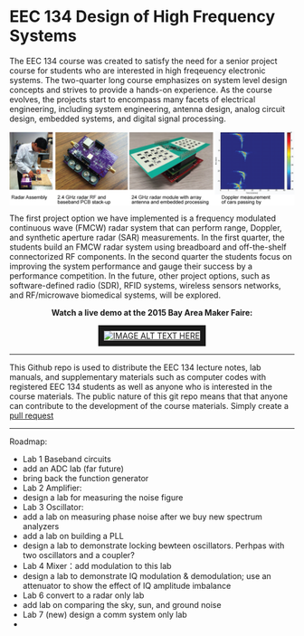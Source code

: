EEC 134 Design of High Frequency Systems
======

The EEC 134 course was created to satisfy the need for a senior project course for students who are interested in high freqeuency electronic systems. The two-quarter long course emphasizes on system level design concepts and strives to provide a hands-on experience. As the course evolves, the projects start to encompass many facets of electrical engineering, including system engineering, antenna design, analog circuit design, embedded systems, and digital signal processing. 

<img align="center" src="images/eec134-frontpage.png">

The first project option we have implemented is a frequency modulated continuous wave (FMCW) radar system that can perform range, Doppler, and synthetic aperture radar (SAR) measurements. In the first quarter, the students build an FMCW radar system using breadboard and off-the-shelf connectorized RF components. In the second quarter the students focus on improving the system performance and gauge their success by a performance competition. In the future, other project options, such as software-defined radio (SDR), RFID systems, wireless sensors networks, and RF/microwave biomedical systems, will be explored.

<div align="center">
<strong>Watch a live demo at the 2015 Bay Area Maker Faire:</strong><br>

<a href="http://www.youtube.com/watch?feature=player_embedded&v=nHDUjJCvMVo
" target="_blank"><img src="http://img.youtube.com/vi/nHDUjJCvMVo/0.jpg" 
alt="IMAGE ALT TEXT HERE" align="center" width="360" height="270" border="10" /></a><br>
</div>

----
This Github repo is used to distribute the EEC 134 lecture notes, lab manuals, and supplementary materials such as computer codes with registered EEC 134 students as well as anyone who is interested in the course materials. The public nature of this git repo means that that anyone can contribute to the development of the course materials. Simply create a [pull request](https://help.github.com/articles/using-pull-requests/)

----
Roadmap:
- Lab 1 Baseband circuits
 - add an ADC lab (far future)
 - bring back the function generator
- Lab 2 Amplifier:
 - design a lab for measuring the noise figure
- Lab 3 Oscillator:
 - add a lab on measuring phase noise after we buy new spectrum analyzers
 - add a lab on building a PLL
 - design a lab to demonstrate locking bewteen oscillators. Perhpas with two oscillators and a coupler? 
- Lab 4 Mixer：add modulation to this lab
 - design a lab to demonstrate IQ modulation & demodulation; use an attenuator to show the effect of IQ amplitude imbalance
- Lab 6 convert to a radar only lab 
 - add lab on comparing the sky, sun, and ground noise
- Lab 7 (new) design a comm system only lab
 - 

